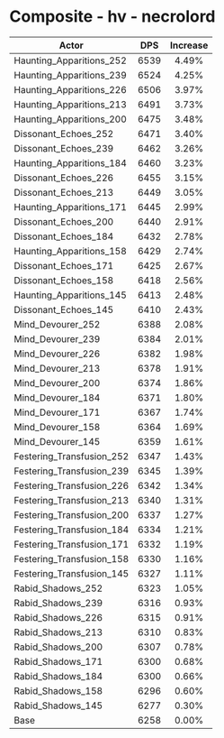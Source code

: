 # Composite - hv - necrolord
| Actor | DPS | Increase |
|---|:---:|:---:|
|Haunting_Apparitions_252|6539|4.49%|
|Haunting_Apparitions_239|6524|4.25%|
|Haunting_Apparitions_226|6506|3.97%|
|Haunting_Apparitions_213|6491|3.73%|
|Haunting_Apparitions_200|6475|3.48%|
|Dissonant_Echoes_252|6471|3.40%|
|Dissonant_Echoes_239|6462|3.26%|
|Haunting_Apparitions_184|6460|3.23%|
|Dissonant_Echoes_226|6455|3.15%|
|Dissonant_Echoes_213|6449|3.05%|
|Haunting_Apparitions_171|6445|2.99%|
|Dissonant_Echoes_200|6440|2.91%|
|Dissonant_Echoes_184|6432|2.78%|
|Haunting_Apparitions_158|6429|2.74%|
|Dissonant_Echoes_171|6425|2.67%|
|Dissonant_Echoes_158|6418|2.56%|
|Haunting_Apparitions_145|6413|2.48%|
|Dissonant_Echoes_145|6410|2.43%|
|Mind_Devourer_252|6388|2.08%|
|Mind_Devourer_239|6384|2.01%|
|Mind_Devourer_226|6382|1.98%|
|Mind_Devourer_213|6378|1.91%|
|Mind_Devourer_200|6374|1.86%|
|Mind_Devourer_184|6371|1.80%|
|Mind_Devourer_171|6367|1.74%|
|Mind_Devourer_158|6364|1.69%|
|Mind_Devourer_145|6359|1.61%|
|Festering_Transfusion_252|6347|1.43%|
|Festering_Transfusion_239|6345|1.39%|
|Festering_Transfusion_226|6342|1.34%|
|Festering_Transfusion_213|6340|1.31%|
|Festering_Transfusion_200|6337|1.27%|
|Festering_Transfusion_184|6334|1.21%|
|Festering_Transfusion_171|6332|1.19%|
|Festering_Transfusion_158|6330|1.16%|
|Festering_Transfusion_145|6327|1.11%|
|Rabid_Shadows_252|6323|1.05%|
|Rabid_Shadows_239|6316|0.93%|
|Rabid_Shadows_226|6315|0.91%|
|Rabid_Shadows_213|6310|0.83%|
|Rabid_Shadows_200|6307|0.78%|
|Rabid_Shadows_171|6300|0.68%|
|Rabid_Shadows_184|6300|0.66%|
|Rabid_Shadows_158|6296|0.60%|
|Rabid_Shadows_145|6277|0.30%|
|Base|6258|0.00%|

